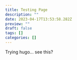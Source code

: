 ```yaml
---
title: Testing Page
description: ""
date: 2023-04-17T13:53:58.282Z
preview: ""
draft: false
tags: []
categories: []
---
```

Trying hugo... see this?